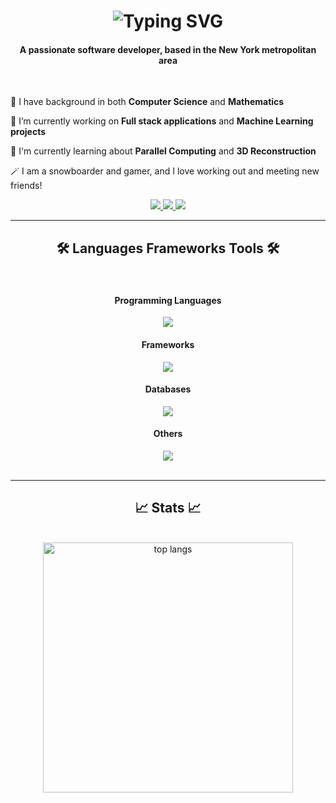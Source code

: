 


<h1 align="center">
  <img src="https://readme-typing-svg.herokuapp.com?font=Fira+Code&weight=600&size=22&duration=4999&pause=1000&color=111111&background=FFFFFF00&center=true&vCenter=true&random=false&width=500&height=70&lines=%F0%9F%91%8B+Hello%2C+I'm+Matthew+🫡" alt="Typing SVG" />
</h1>

<h4 align="center">A passionate software developer, based in the New York metropolitan area </h4>
<br/>

<div align="left" >
  
  👀 I have background in both **Computer Science** and **Mathematics**
  
  🌱 I’m currently working on **Full stack applications** and **Machine Learning projects**
  
  🤔 I'm currently learning about **Parallel Computing** and **3D Reconstruction**

  🪄 I am a snowboarder and gamer, and I love working out and meeting new friends!
  
</div>

<div align="center" >
  <a href="https://www.linkedin.com/in/matthew-wang-9847331b7/" target="_blank">
    <img src="https://img.shields.io/badge/LinkedIn-0077B5?style=for-the-badge&logo=linkedin&logoColor=white" target="_blank" />
  </a>
  <a href="https://masasukam.github.io/" target="_blank">
    <img src="https://img.shields.io/badge/website-000000?style=for-the-badge&logo=About.me&logoColor=white" target="_blank" />
  </a>
  <a href="github.com/Masasukam" target="_blank">
    <img src="https://img.shields.io/badge/GitHub-100000?style=for-the-badge&logo=github&logoColor=white" target="_blank" />
  </a>
</div>

<hr/>

<h2 align="center"> 🛠️ Languages Frameworks Tools 🛠️ </h2>
<br/>

<div align="center">
  <h4 align="center"> Programming Languages </h4>
  <a href="https://skillicons.dev">
    <img src="https://skillicons.dev/icons?i=python,java,c,javascript,typescript,php,kotlin,html" /><br>
  </a>
  <h4 align="center"> Frameworks </h4>
  <a href="https://skillicons.dev">
    <img src="https://skillicons.dev/icons?i=react,nodejs,pytorch,tensorflow,spring,flask,maven" /><br>
  </a>
  <h4 align="center"> Databases </h4>
  <a href="https://skillicons.dev">
    <img src="https://skillicons.dev/icons?i=mysql,mongodb,dynamodb" /><br>
  </a>
  <h4 align="center"> Others </h4>
  <a href="https://skillicons.dev">
    <img src="https://skillicons.dev/icons?i=docker,git,aws" /><br>
  </a>
</div>

<br/>
<hr/>

<!--<p><img align="left" src="https://github-readme-stats.vercel.app/api/top-langs?username=Masasukam&show_icons=true&locale=en&layout=compact" alt="Masasukam" /></p>

<p>&nbsp;<img align="center" src="https://github-readme-stats.vercel.app/api?username=Masasukam&show_icons=true&locale=en" alt="Masasukam" /></p>-->



<h2 align="center">📈 Stats 📈</h2>
<br>
<div align=center>
<!--   <img width=390 src="https://github-readme-streak-stats-salesp07.vercel.app/?user=salesp07&count_private=true&theme=react&border_radius=10" alt="streak stats"/> -->
<!--   <img width=450 src="https://github-readme-stats.vercel.app/api?username=Masasukam&count_private=true&show_icons=true&rank_icon=github&border_radius=10&bg_color=30,EC407A,AB47BC,4299E1&title_color=fff&text_color=fff" alt="readme stats" /> -->
  <img width=400 src="https://github-readme-stats.vercel.app/api/top-langs/?username=Masasukam&hide=HTML&langs_count=8&layout=compact&border_radius=10&size_weight=0.5&count_weight=0.5&exclude_repo=github-readme-stats&bg_color=30,EC407A,AB47BC,4299E1&title_color=fff&text_color=fff" alt="top langs" />
</div>

<br/><br/>



<!--
**Masasukam/Masasukam** is a ✨ _special_ ✨ repository because its `README.md` (this file) appears on your GitHub profile.

Here are some ideas to get you started:

- 🔭 I’m currently working on ...
- 🌱 I’m currently learning ...
- 👯 I’m looking to collaborate on ...
- 🤔 I’m looking for help with ...
- 💬 Ask me about ...
- 📫 How to reach me: ...
- 😄 Pronouns: ...
- ⚡ Fun fact: ...
-->
